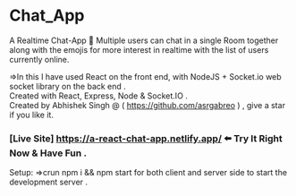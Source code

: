 # Chat_App

A Realtime Chat-App 💬
Multiple users can chat in a single Room together along with the emojis for more interest in realtime with the list of users currently online.</br>

=>In this I have used React on the front end, with NodeJS + Socket.io web socket library on the back end .</br>
Created with React, Express, Node & Socket.IO .</br>
Created by Abhishek Singh @ ( https://github.com/asrgabreo ) , give a star if you like it.</br>

### [Live Site] https://a-react-chat-app.netlify.app/ ⬅️ Try It Right Now & Have Fun .</br>

Setup:
=>crun npm i && npm start for both client and server side to start the development server .</br>
